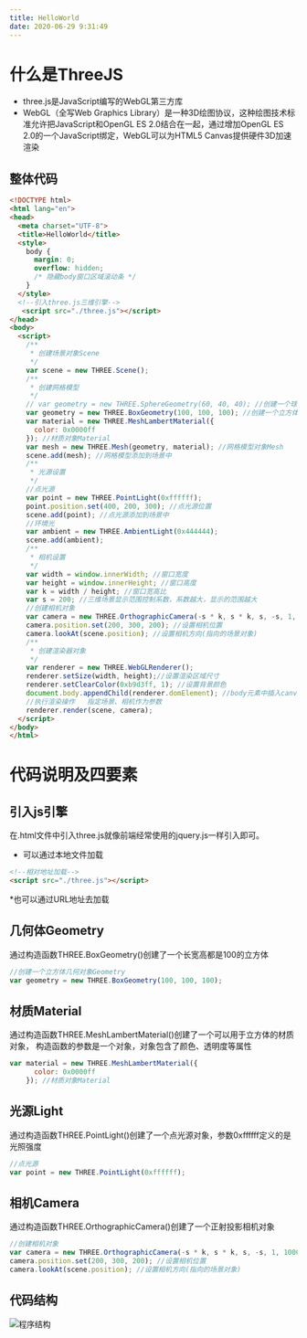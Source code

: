 ```yaml
---
title: HelloWorld
date: 2020-06-29 9:31:49
---
```


# 什么是ThreeJS

* three.js是JavaScript编写的WebGL第三方库
* WebGL（全写Web Graphics Library）是一种3D绘图协议，这种绘图技术标准允许把JavaScript和OpenGL ES 2.0结合在一起，通过增加OpenGL ES 2.0的一个JavaScript绑定，WebGL可以为HTML5 Canvas提供硬件3D加速渲染

## 整体代码
```html
<!DOCTYPE html>
<html lang="en">
<head>
  <meta charset="UTF-8">
  <title>HelloWorld</title>
  <style>
    body {
      margin: 0;
      overflow: hidden;
      /* 隐藏body窗口区域滚动条 */
    }
  </style>
  <!--引入three.js三维引擎-->
   <script src="./three.js"></script>
</head>
<body>
  <script>
    /**
     * 创建场景对象Scene
     */
    var scene = new THREE.Scene();
    /**
     * 创建网格模型
     */
    // var geometry = new THREE.SphereGeometry(60, 40, 40); //创建一个球体几何对象
    var geometry = new THREE.BoxGeometry(100, 100, 100); //创建一个立方体几何对象Geometry
    var material = new THREE.MeshLambertMaterial({
      color: 0x0000ff
    }); //材质对象Material
    var mesh = new THREE.Mesh(geometry, material); //网格模型对象Mesh
    scene.add(mesh); //网格模型添加到场景中
    /**
     * 光源设置
     */
    //点光源
    var point = new THREE.PointLight(0xffffff);
    point.position.set(400, 200, 300); //点光源位置
    scene.add(point); //点光源添加到场景中
    //环境光
    var ambient = new THREE.AmbientLight(0x444444);
    scene.add(ambient);
    /**
     * 相机设置
     */
    var width = window.innerWidth; //窗口宽度
    var height = window.innerHeight; //窗口高度
    var k = width / height; //窗口宽高比
    var s = 200; //三维场景显示范围控制系数，系数越大，显示的范围越大
    //创建相机对象
    var camera = new THREE.OrthographicCamera(-s * k, s * k, s, -s, 1, 1000);
    camera.position.set(200, 300, 200); //设置相机位置
    camera.lookAt(scene.position); //设置相机方向(指向的场景对象)
    /**
     * 创建渲染器对象
     */
    var renderer = new THREE.WebGLRenderer();
    renderer.setSize(width, height);//设置渲染区域尺寸
    renderer.setClearColor(0xb9d3ff, 1); //设置背景颜色
    document.body.appendChild(renderer.domElement); //body元素中插入canvas对象
    //执行渲染操作   指定场景、相机作为参数
    renderer.render(scene, camera);
  </script>
</body>
</html>
```

# 代码说明及四要素

## 引入js引擎

在.html文件中引入three.js就像前端经常使用的jquery.js一样引入即可。

* 可以通过本地文件加载

```html
<!--相对地址加载-->
<script src="./three.js"></script>
```

*也可以通过URL地址去加载

## 几何体Geometry

通过构造函数THREE.BoxGeometry()创建了一个长宽高都是100的立方体

```js
//创建一个立方体几何对象Geometry
var geometry = new THREE.BoxGeometry(100, 100, 100);
```

## 材质Material
通过构造函数THREE.MeshLambertMaterial()创建了一个可以用于立方体的材质对象， 构造函数的参数是一个对象，对象包含了颜色、透明度等属性
```js
var material = new THREE.MeshLambertMaterial({
      color: 0x0000ff
    }); //材质对象Material
```

## 光源Light

通过构造函数THREE.PointLight()创建了一个点光源对象，参数0xffffff定义的是光照强度

```js
//点光源
var point = new THREE.PointLight(0xffffff);
```

## 相机Camera

通过构造函数THREE.OrthographicCamera()创建了一个正射投影相机对象

```js
//创建相机对象
var camera = new THREE.OrthographicCamera(-s * k, s * k, s, -s, 1, 1000);
camera.position.set(200, 300, 200); //设置相机位置
camera.lookAt(scene.position); //设置相机方向(指向的场景对象)
```
## 代码结构

![程序结构](./01.png)